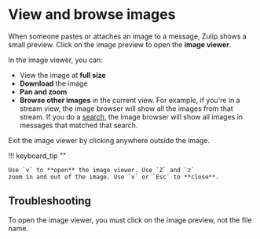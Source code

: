 # View and browse images

When someone pastes or attaches an image to a message, Zulip shows a small
preview. Click on the image preview to open the **image viewer**.

In the image viewer, you can:

* View the image at **full size**
* **Download** the image
* **Pan and zoom**
* **Browse other images** in the current view. For example, if you're in a
  stream view, the image browser will show all the images from that stream. If
  you do a [search](/help/search-for-messages), the image browser will show
  all images in messages that matched that search.

Exit the image viewer by clicking anywhere outside the image.

!!! keyboard_tip ""

    Use `v` to **open** the image viewer. Use `Z` and `z`
    zoom in and out of the image. Use `v` or `Esc` to **close**.

## Troubleshooting

To open the image viewer, you must click on the image preview, not the file name.
